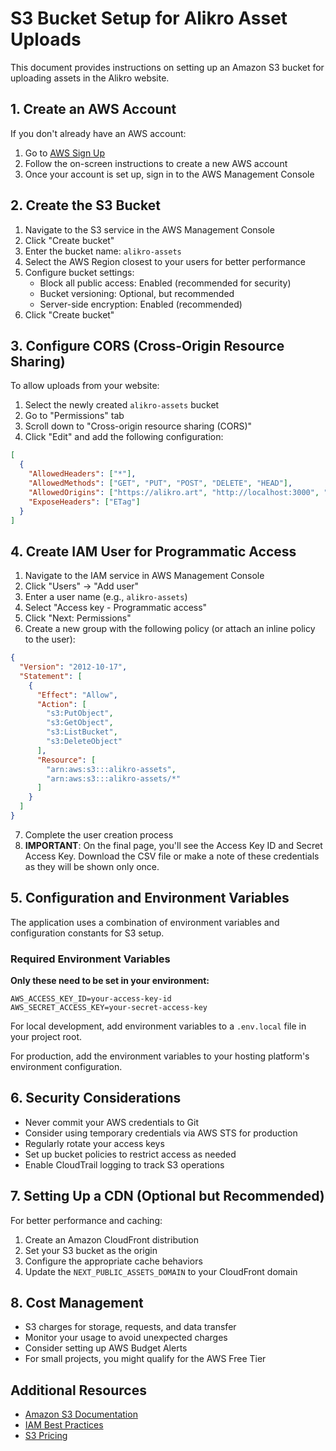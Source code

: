 # S3 Bucket Setup for Alikro Asset Uploads

This document provides instructions on setting up an Amazon S3 bucket for uploading assets in the Alikro website.

## 1. Create an AWS Account

If you don't already have an AWS account:

1. Go to [AWS Sign Up](https://portal.aws.amazon.com/billing/signup)
2. Follow the on-screen instructions to create a new AWS account
3. Once your account is set up, sign in to the AWS Management Console

## 2. Create the S3 Bucket

1. Navigate to the S3 service in the AWS Management Console
2. Click "Create bucket"
3. Enter the bucket name: `alikro-assets`
4. Select the AWS Region closest to your users for better performance
5. Configure bucket settings:
   - Block all public access: Enabled (recommended for security)
   - Bucket versioning: Optional, but recommended
   - Server-side encryption: Enabled (recommended)
6. Click "Create bucket"

## 3. Configure CORS (Cross-Origin Resource Sharing)

To allow uploads from your website:

1. Select the newly created `alikro-assets` bucket
2. Go to "Permissions" tab
3. Scroll down to "Cross-origin resource sharing (CORS)"
4. Click "Edit" and add the following configuration:

```json
[
  {
    "AllowedHeaders": ["*"],
    "AllowedMethods": ["GET", "PUT", "POST", "DELETE", "HEAD"],
    "AllowedOrigins": ["https://alikro.art", "http://localhost:3000", "https://localhost:3000"],
    "ExposeHeaders": ["ETag"]
  }
]
```

## 4. Create IAM User for Programmatic Access

1. Navigate to the IAM service in AWS Management Console
2. Click "Users" → "Add user"
3. Enter a user name (e.g., `alikro-assets`)
4. Select "Access key - Programmatic access"
5. Click "Next: Permissions"
6. Create a new group with the following policy (or attach an inline policy to the user):

```json
{
  "Version": "2012-10-17",
  "Statement": [
    {
      "Effect": "Allow",
      "Action": [
        "s3:PutObject",
        "s3:GetObject",
        "s3:ListBucket",
        "s3:DeleteObject"
      ],
      "Resource": [
        "arn:aws:s3:::alikro-assets",
        "arn:aws:s3:::alikro-assets/*"
      ]
    }
  ]
}
```

7. Complete the user creation process
8. **IMPORTANT**: On the final page, you'll see the Access Key ID and Secret Access Key. Download the CSV file or make a note of these credentials as they will be shown only once.

## 5. Configuration and Environment Variables

The application uses a combination of environment variables and configuration constants for S3 setup.

### Required Environment Variables

**Only these need to be set in your environment:**

```
AWS_ACCESS_KEY_ID=your-access-key-id
AWS_SECRET_ACCESS_KEY=your-secret-access-key
```

For local development, add environment variables to a `.env.local` file in your project root.

For production, add the environment variables to your hosting platform's environment configuration.

## 6. Security Considerations

- Never commit your AWS credentials to Git
- Consider using temporary credentials via AWS STS for production
- Regularly rotate your access keys
- Set up bucket policies to restrict access as needed
- Enable CloudTrail logging to track S3 operations

## 7. Setting Up a CDN (Optional but Recommended)

For better performance and caching:

1. Create an Amazon CloudFront distribution
2. Set your S3 bucket as the origin
3. Configure the appropriate cache behaviors
4. Update the `NEXT_PUBLIC_ASSETS_DOMAIN` to your CloudFront domain

## 8. Cost Management

- S3 charges for storage, requests, and data transfer
- Monitor your usage to avoid unexpected charges
- Consider setting up AWS Budget Alerts
- For small projects, you might qualify for the AWS Free Tier

## Additional Resources

- [Amazon S3 Documentation](https://docs.aws.amazon.com/s3/)
- [IAM Best Practices](https://docs.aws.amazon.com/IAM/latest/UserGuide/best-practices.html)
- [S3 Pricing](https://aws.amazon.com/s3/pricing/)